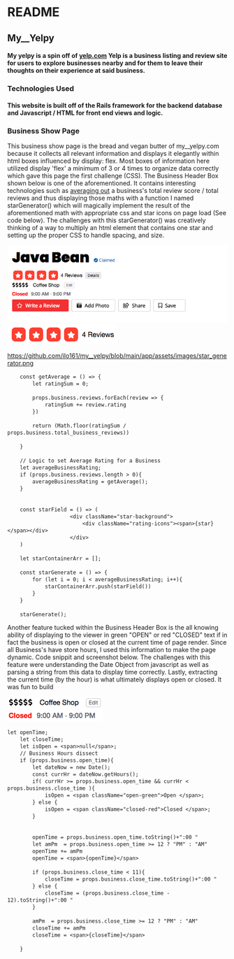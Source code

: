 # README
## My__Yelpy

#### My yelpy is a spin off of [yelp.com](https://www.yelp.com) Yelp is a business listing and review site for users to explore businesses nearby and for them to leave their thoughts on their experience at said business.

### Technologies Used

#### This website is built off of the Rails framework for the backend database and Javascript / HTML for front end views and logic.

### Business Show Page

This business show page is the bread and vegan butter of my__yelpy.com because it collects all relevant information and displays it elegantly within html boxes influenced by display: flex. Most boxes of information here utilized display 'flex' a minimum of  3 or 4 times to organize data correctly which gave this page the first challenge (CSS). The Business Header Box shown below is one of the aforementioned. It contains interesting technologies such as <ins> averaging out</ins> a business's total review score / total reviews and thus displaying those maths with a function I named starGenerator() which will magically implement the result of the aforementioned math with appropriate css and star icons on page load (See code below). The challenges with this starGenerator() was creatively thinking of a way to multiply an html element that contains one star and setting up the proper CSS to handle spacing, and size.

![Business Header Box](https://github.com/ilo161/my__yelpy/blob/main/app/assets/images/business_header_box.png "Business Header Box")
![StarGenerator](https://github.com/ilo161/my__yelpy/blob/main/app/assets/images/star_generator.png "Star Generator")

https://github.com/ilo161/my__yelpy/blob/main/app/assets/images/star_generator.png

```// Method(s) to extract Average Review for a Business
    const getAverage = () => {
        let ratingSum = 0;

        props.business.reviews.forEach(review => {
            ratingSum += review.rating
        })

        return (Math.floor(ratingSum / props.business.total_business_reviews))
        
    }

    // Logic to set Average Rating for a Business
    let averageBusinessRating;
    if (props.business.reviews.length > 0){
        averageBusinessRating = getAverage();
    }


    const starField = () => (
                    <div className="star-background">
                        <div className="rating-icons"><span>{star}</span></div>
                    </div>
    )

    let starContainerArr = [];

    const starGenerate = () => {
        for (let i = 0; i < averageBusinessRating; i++){
            starContainerArr.push(starField())
        }
    }

    starGenerate();
```

Another feature tucked within the Business Header Box is the all knowing ability of displaying to the viewer in green "OPEN" or red "CLOSED" text if in fact the business is open or closed at the current time of page render. Since all Business's have store hours, I used this information to make the page dynamic. Code snippit and screenshot below. The challenges with this feature were understanding the Date Object from javascript as well as parsing a string from this data to display time correctly. Lastly, extracting the current time (by the hour) is what ultimately displays open or closed. It was fun to build

![Open Closed](https://github.com/ilo161/my__yelpy/blob/main/app/assets/images/open_closed_closed.png "Open Closed")

```
let openTime;
    let closeTime;
    let isOpen = <span>null</span>;
    // Business Hours dissect
    if (props.business.open_time){
        let dateNow = new Date();
        const currHr = dateNow.getHours();
        if( currHr >= props.business.open_time && currHr < props.business.close_time ){
            isOpen = <span className="open-green">Open </span>;
        } else {
            isOpen = <span className="closed-red">Closed </span>;
        }


        openTime = props.business.open_time.toString()+":00 "
        let amPm  = props.business.open_time >= 12 ? "PM" : "AM"
        openTime += amPm 
        openTime = <span>{openTime}</span>

        if (props.business.close_time < 11){
            closeTime = props.business.close_time.toString()+":00 "
        } else {
            closeTime = (props.business.close_time - 12).toString()+":00 "
        }

        amPm  = props.business.close_time >= 12 ? "PM" : "AM"
        closeTime += amPm
        closeTime = <span>{closeTime}</span>

    }
```


